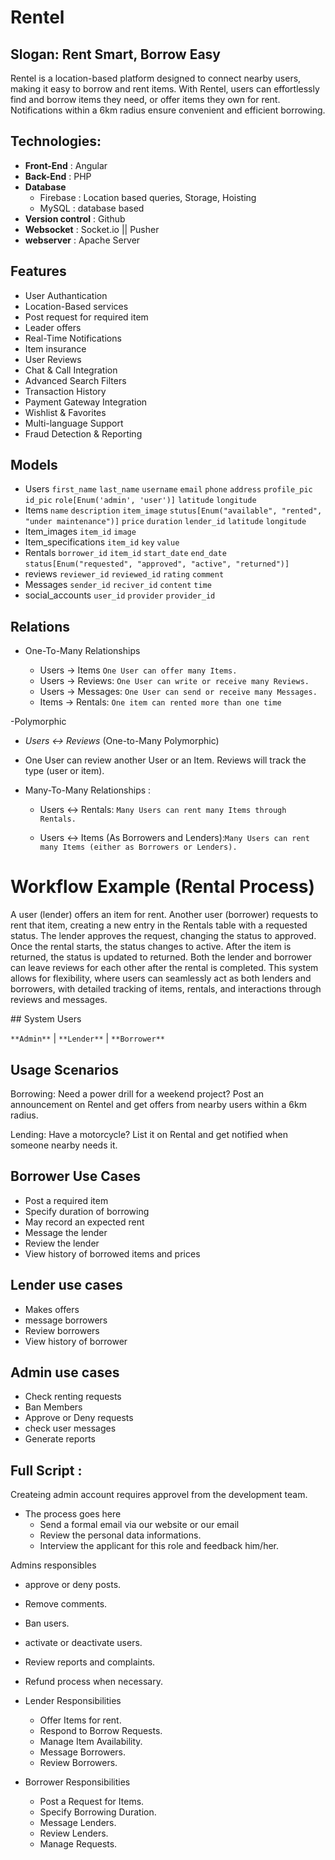 # Rentel

## Slogan: Rent Smart, Borrow Easy

Rentel is a location-based platform designed to connect nearby users,
making it easy to borrow and rent items. With Rentel, users can effortlessly find and borrow items they need,
or offer items they own for rent. Notifications within a 6km radius ensure convenient and efficient borrowing.

## Technologies:

- **Front-End** : Angular
- **Back-End** : PHP
- **Database**
  - Firebase : Location based queries, Storage, Hoisting
  - MySQL : database based
- **Version control** : Github
- **Websocket** : Socket.io || Pusher
- **webserver** : Apache Server

## Features

- User Authantication
- Location-Based services
- Post request for required item
- Leader offers
- Real-Time Notifications
- Item insurance
- User Reviews
- Chat & Call Integration
- Advanced Search Filters
- Transaction History
- Payment Gateway Integration
- Wishlist & Favorites
- Multi-language Support
- Fraud Detection & Reporting

## Models

- Users `first_name` `last_name` `username` `email` `phone` `address` `profile_pic` `id_pic` `role[Enum('admin', 'user')]` `latitude` `longitude`
- Items `name` `description` `item_image` `stutus[Enum("available", "rented", "under maintenance")]` `price` `duration` `lender_id` `latitude` `longitude`
- Item_images `item_id` `image`
- Item_specifications `item_id` `key` `value`
- Rentals `borrower_id` `item_id` `start_date` `end_date` `status[Enum("requested", "approved", "active", "returned")]`
- reviews `reviewer_id` `reviewed_id` `rating` `comment`
- Messages `sender_id` `reciver_id` `content` `time`
- social_accounts `user_id` `provider` `provider_id`
  <!--  Updated -->

## Relations

- One-To-Many Relationships

  - Users → Items `One User can offer many Items.`
  - Users → Reviews: `One User can write or receive many Reviews.`
  - Users → Messages: `One User can send or receive many Messages.`
  - Items → Rentals: `One item can rented more than one time`

-Polymorphic

- _Users ↔ Reviews_ (One-to-Many Polymorphic)
- One User can review another User or an Item. Reviews will track the type (user or item).

- Many-To-Many Relationships :

  - Users ↔ Rentals: `Many Users can rent many Items through Rentals.`

  - Users ↔ Items (As Borrowers and Lenders):`Many Users can rent many Items (either as Borrowers or Lenders).`

# Workflow Example (Rental Process)

<p>A user (lender) offers an item for rent.
Another user (borrower) requests to rent that item, creating a new entry in the Rentals table with a requested status.
The lender approves the request, changing the status to approved.
Once the rental starts, the status changes to active.
After the item is returned, the status is updated to returned.
Both the lender and borrower can leave reviews for each other after the rental is completed.
This system allows for flexibility, where users can seamlessly act as both lenders and borrowers, with detailed tracking of items, rentals, and interactions through reviews and messages.
</p>
## System Users

`**Admin**` | `**Lender**` | `**Borrower**`

## Usage Scenarios

Borrowing: Need a power drill for a weekend project? Post an announcement on Rentel and get offers from nearby users within a 6km radius.

Lending: Have a motorcycle? List it on Rental and get notified when someone nearby needs it.

## Borrower Use Cases

- Post a required item
- Specify duration of borrowing
- May record an expected rent
- Message the lender
- Review the lender
- View history of borrowed items and prices

## Lender use cases

- Makes offers
- message borrowers
- Review borrowers
- View history of borrower

## Admin use cases

- Check renting requests
- Ban Members
- Approve or Deny requests
- check user messages
- Generate reports

## Full Script :

Createing admin account requires approvel from the development team.

- The process goes here
  - Send a formal email via our website or our email
  - Review the personal data informations.
  - Interview the applicant for this role and feedback him/her.

Admins responsibles

- approve or deny posts.
- Remove comments.
- Ban users.
- activate or deactivate users.
- Review reports and complaints.
- Refund process when necessary.

- Lender Responsibilities

  - Offer Items for rent.
  - Respond to Borrow Requests.
  - Manage Item Availability.
  - Message Borrowers.
  - Review Borrowers.

- Borrower Responsibilities
  - Post a Request for Items.
  - Specify Borrowing Duration.
  - Message Lenders.
  - Review Lenders.
  - Manage Requests.

